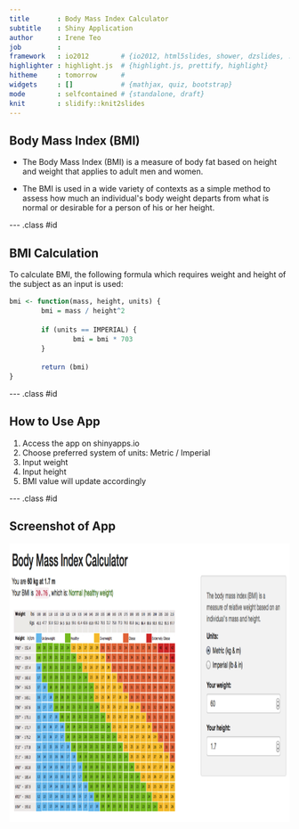 ```yaml
---
title       : Body Mass Index Calculator
subtitle    : Shiny Application
author      : Irene Teo
job         : 
framework   : io2012        # {io2012, html5slides, shower, dzslides, ...}
highlighter : highlight.js  # {highlight.js, prettify, highlight}
hitheme     : tomorrow      # 
widgets     : []            # {mathjax, quiz, bootstrap}
mode        : selfcontained # {standalone, draft}
knit        : slidify::knit2slides
---
```


## Body Mass Index (BMI)

- The Body Mass Index (BMI) is a measure of body fat based on height and weight that applies to adult men and women. 

- The BMI is used in a wide variety of contexts as a simple method to assess how much an individual's body weight departs from what is normal or desirable for a person of his or her height.


--- .class #id 

## BMI Calculation

To calculate BMI, the following formula which requires weight and height of the subject as an input is used: 


```r
bmi <- function(mass, height, units) {
        bmi = mass / height^2
        
        if (units == IMPERIAL) {
                bmi = bmi * 703
        }
        
        return (bmi)
}
```


--- .class #id 

## How to Use App

1. Access the app on shinyapps.io
2. Choose preferred system of units: Metric / Imperial
3. Input weight
4. Input height
5. BMI value will update accordingly


--- .class #id 

## Screenshot of App

<div style='text-align: center;'>
    <img height='500' src='bmi_shiny.png' />
</div>
